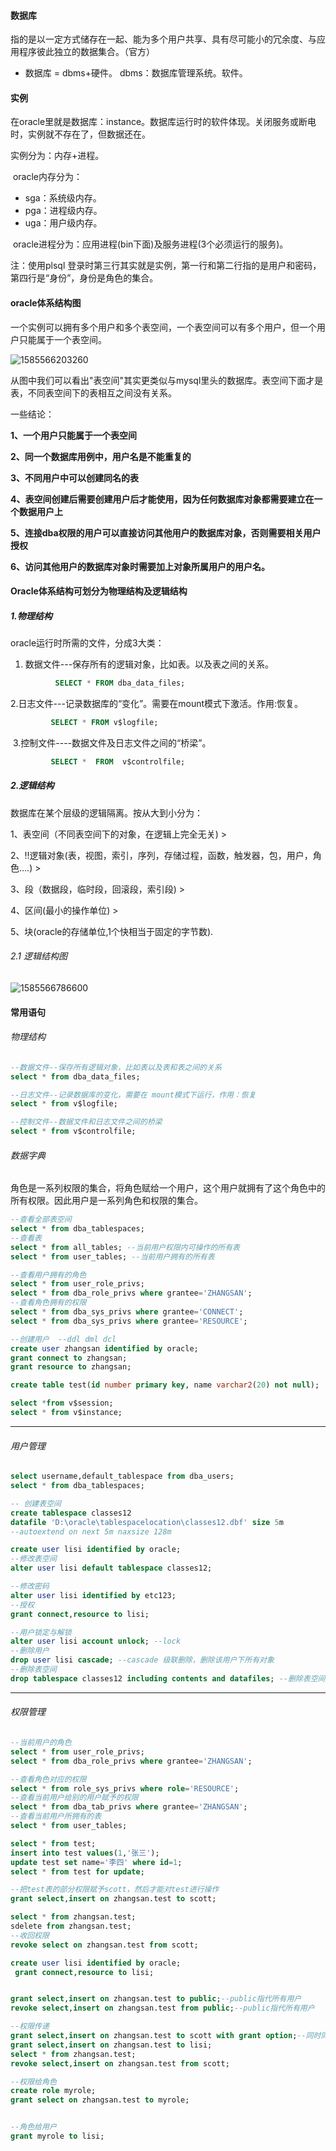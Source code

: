 #### 数据库

指的是以一定方式储存在一起、能为多个用户共享、具有尽可能小的冗余度、与应用程序彼此独立的数据集合。（官方）

- 数据库 = dbms+硬件。 dbms：数据库管理系统。软件。

#### 实例

在oracle里就是数据库：instance。数据库运行时的软件体现。关闭服务或断电时，实例就不存在了，但数据还在。

实例分为：内存+进程。

​          oracle内存分为：

- sga：系统级内存。
- pga：进程级内存。
- uga：用户级内存。

​         oracle进程分为：应用进程(bin下面)及服务进程(3个必须运行的服务)。

注：使用plsql 登录时第三行其实就是实例，第一行和第二行指的是用户和密码，第四行是“身份”，身份是角色的集合。

#### oracle体系结构图

一个实例可以拥有多个用户和多个表空间，一个表空间可以有多个用户，但一个用户只能属于一个表空间。

![1585566203260](C:\Users\shenchao\AppData\Roaming\Typora\typora-user-images\1585566203260.png)

从图中我们可以看出"表空间"其实更类似与mysql里头的数据库。表空间下面才是表，不同表空间下的表相互之间没有关系。

一些结论：

**1、一个用户只能属于一个表空间**

**2、同一个数据库用例中，用户名是不能重复的**

**3、不同用户中可以创建同名的表**

**4、表空间创建后需要创建用户后才能使用，因为任何数据库对象都需要建立在一个数据用户上**

**5、连接dba权限的用户可以直接访问其他用户的数据库对象，否则需要相关用户授权**

**6、访问其他用户的数据库对象时需要加上对象所属用户的用户名。**



#### Oracle体系结构可划分为物理结构及逻辑结构

##### 1.物理结构

oracle运行时所需的文件，分成3大类：

1. 数据文件---保存所有的逻辑对象，比如表。以及表之间的关系。

```sql
          SELECT * FROM dba_data_files;
```

​      2.日志文件---记录数据库的“变化”。需要在mount模式下激活。作用:恢复。

```sql
         SELECT * FROM v$logfile;
```

​      3.控制文件----数据文件及日志文件之间的“桥梁”。

```sql
         SELECT *  FROM  v$controlfile;
```

##### 2.逻辑结构

 数据库在某个层级的逻辑隔离。按从大到小分为：

1、表空间（不同表空间下的对象，在逻辑上完全无关) >

2、!!逻辑对象(表，视图，索引，序列，存储过程，函数，触发器，包，用户，角色....) >

3、段（数据段，临时段，回滚段，索引段) >

4、区间(最小的操作单位) >

5、块(oracle的存储单位,1个快相当于固定的字节数).

###### 2.1 逻辑结构图

![1585566786600](C:\Users\shenchao\AppData\Roaming\Typora\typora-user-images\1585566786600.png)

#### 常用语句

###### 物理结构

```sql
--数据文件--保存所有逻辑对象，比如表以及表和表之间的关系
select * from dba_data_files;

--日志文件--记录数据库的变化，需要在 mount模式下运行，作用：恢复
select * from v$logfile;

--控制文件--数据文件和日志文件之间的桥梁
select * from v$controlfile;
```

###### 数据字典

角色是一系列权限的集合，将角色赋给一个用户，这个用户就拥有了这个角色中的所有权限。因此用户是一系列角色和权限的集合。

```sql
--查看全部表空间
select * from dba_tablespaces;
--查看表
select * from all_tables; --当前用户权限内可操作的所有表
select * from user_tables; --当前用户拥有的所有表

--查看用户拥有的角色
select * from user_role_privs;
select * from dba_role_privs where grantee='ZHANGSAN';
--查看角色拥有的权限
select * from dba_sys_privs where grantee='CONNECT';
select * from dba_sys_privs where grantee='RESOURCE';

--创建用户  --ddl dml dcl
create user zhangsan identified by oracle;
grant connect to zhangsan;
grant resource to zhangsan;

create table test(id number primary key, name varchar2(20) not null);

select *from v$session;
select * from v$instance;
```

------

###### 用户管理

```sql
select username,default_tablespace from dba_users;
select * from dba_tablespaces;

-- 创建表空间
create tablespace classes12
datafile 'D:\oracle\tablespacelocation\classes12.dbf' size 5m
--autoextend on next 5m naxsize 128m

create user lisi identified by oracle;
--修改表空间
alter user lisi default tablespace classes12;

--修改密码
alter user lisi identified by etc123;
--授权
grant connect,resource to lisi;

--用户锁定与解锁
alter user lisi account unlock; --lock
--删除用户
drop user lisi cascade; --cascade 级联删除，删除该用户下所有对象
--删除表空间
drop tablespace classes12 including contents and datafiles; --删除表空间的同时清楚内容以及数据文件
```

------

###### 权限管理

```sql
--当前用户的角色
select * from user_role_privs;
select * from dba_role_privs where grantee='ZHANGSAN';

--查看角色对应的权限
select * from role_sys_privs where role='RESOURCE';
--查看当前用户给别的用户赋予的权限
select * from dba_tab_privs where grantee='ZHANGSAN';
--查看当前用户所拥有的表
select * from user_tables;

select * from test;
insert into test values(1,'张三');
update test set name='李四' where id=1;
select * from test for update;

--把test表的部分权限赋予scott，然后才能对test进行操作
grant select,insert on zhangsan.test to scott;

select * from zhangsan.test;
sdelete from zhangsan.test;
--收回权限
revoke select on zhangsan.test from scott;

create user lisi identified by oracle;
 grant connect,resource to lisi;


grant select,insert on zhangsan.test to public;--public指代所有用户
revoke select,insert on zhangsan.test from public;--public指代所有用户

--权限传递
grant select,insert on zhangsan.test to scott with grant option;--同时同意scott把改权限可以赋予给别人
grant select,insert on zhangsan.test to lisi;
select * from zhangsan.test;
revoke select,insert on zhangsan.test from scott;

--权限给角色
create role myrole;
grant select on zhangsan.test to myrole;


--角色给用户
grant myrole to lisi;
```


